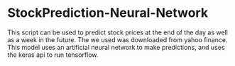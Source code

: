 # StockPrediction-Neural-Network
This script can be used to predict stock prices at the end of the day as well as a week in the future.  The we used was downloaded from yahoo finance. This model uses an artificial neural network to make predictions, and uses the keras api to run tensorflow.  

